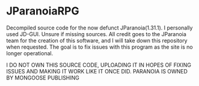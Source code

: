 # JParanoiaRPG
Decompiled source code for the now defunct JParanoia(1.31.1). I personally used JD-GUI. Unsure if missing sources.
All credit goes to the JParanoia team for the creation of this software, and I will take down this repository when requested.
The goal is to fix issues with this program as the site is no longer operational.

I DO NOT OWN THIS SOURCE CODE, UPLOADING IT IN HOPES OF FIXING ISSUES AND MAKING IT WORK LIKE IT ONCE DID. PARANOIA IS OWNED BY MONGOOSE PUBLISHING
